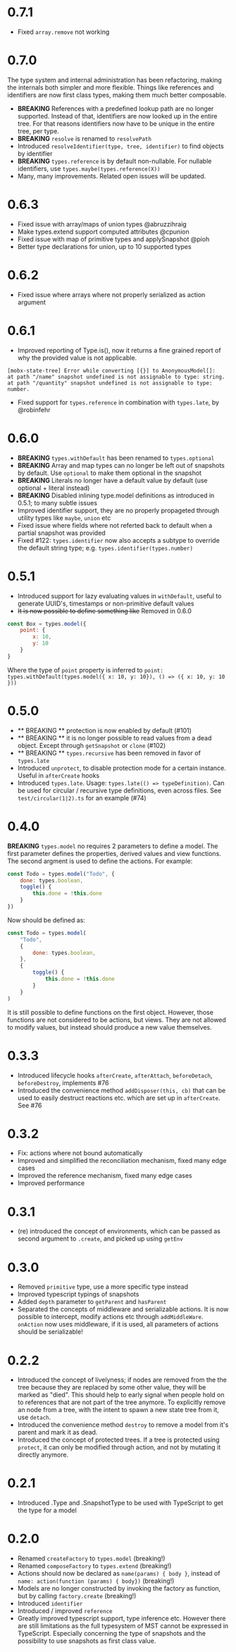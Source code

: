 # 0.7.1

* Fixed `array.remove` not working

# 0.7.0

The type system and internal administration has been refactoring, making the internals both simpler and more flexible.
Things like references and identifiers are now first class types, making them much better composable.

* **BREAKING** References with a predefined lookup path are no longer supported. Instead of that, identifiers are now looked up in the entire tree. For that reasons identifiers now have to be unique in the entire tree, per type.
* **BREAKING** `resolve` is renamed to `resolvePath`
* Introduced `resolveIdentifier(type, tree, identifier)` to find objects by identifier
* **BREAKING** `types.reference` is by default non-nullable. For nullable identifiers, use `types.maybe(types.reference(X))`
* Many, many improvements. Related open issues will be updated.

# 0.6.3

* Fixed issue with array/maps of union types @abruzzihraig
* Make types.extend support computed attributes @cpunion
* Fixed issue with map of primitive types and applySnapshot @pioh
* Better type declarations for union, up to 10 supported types

# 0.6.2

* Fixed issue where arrays where not properly serialized as action argument

# 0.6.1

* Improved reporting of Type.is(), now it returns a fine grained report of why the provided value is not applicable.
```
[mobx-state-tree] Error while converting [{}] to AnonymousModel[]:
at path "/name" snapshot undefined is not assignable to type: string.
at path "/quantity" snapshot undefined is not assignable to type: number.
```
* Fixed support for `types.reference` in combination with `types.late`, by @robinfehr

# 0.6.0

* **BREAKING** `types.withDefault` has been renamed to `types.optional`
* **BREAKING** Array and map types can no longer be left out of snapshots by default. Use `optional` to make them optional in the snapshot
* **BREAKING** Literals no longer have a default value by default (use optional + literal instead)
* **BREAKING** Disabled inlining type.model definitions as introduced in 0.5.1; to many subtle issues
* Improved identifier support, they are no properly propageted through utility types like `maybe`, `union` etc
* Fixed issue where fields where not referted back to default when a partial snapshot was provided
* Fixed #122: `types.identifier` now also accepts a subtype to override the default string type; e.g. `types.identifier(types.number)`

# 0.5.1

* Introduced support for lazy evaluating values in `withDefault`, useful to generate UUID's, timestamps or non-primitive default values
* ~~It is now possible to define something like~~ Removed in 0.6.0

```javascript
const Box = types.model({
    point: {
        x: 10,
        y: 10
    }
}
```

Where the type of `point` property is inferred to `point: types.withDefault(types.model({ x: 10, y: 10}), () => ({ x: 10, y: 10 }))`

# 0.5.0

* ** BREAKING ** protection is now enabled by default (#101)
* ** BREAKING ** it is no longer possible to read values from a dead object. Except through `getSnapshot` or `clone` (#102)
* ** BREAKING ** `types.recursive` has been removed in favor of `types.late`
* Introduced `unprotect`, to disable protection mode for a certain instance. Useful in `afterCreate` hooks
* Introduced `types.late`. Usage: `types.late(() => typeDefinition)`. Can be used for circular / recursive type definitions, even across files. See `test/circular(1|2).ts` for an example (#74)

# 0.4.0

**BREAKING** `types.model` no requires 2 parameters to define a model. The first parameter defines the properties, derived values and view functions. The second argment is used to define the actions. For example:

```javascript
const Todo = types.model("Todo", {
    done: types.boolean,
    toggle() {
        this.done = !this.done
    }
})
```

Now should be defined as:

```javascript
const Todo = types.model(
    "Todo",
    {
        done: types.boolean,
    },
    {
        toggle() {
            this.done = !this.done
        }
    }
)
```

It is still possible to define functions on the first object. However, those functions are not considered to be actions, but views. They are not allowed to modify values, but instead should produce a new value themselves.

# 0.3.3

* Introduced lifecycle hooks `afterCreate`, `afterAttach`, `beforeDetach`, `beforeDestroy`, implements #76
* Introduced the convenience method `addDisposer(this, cb)` that can be used to easily destruct reactions etc. which are set up in `afterCreate`. See #76

# 0.3.2

* Fix: actions where not bound automatically
* Improved and simplified the reconciliation mechanism, fixed many edge cases
* Improved the reference mechanism, fixed many edge cases
* Improved performance

# 0.3.1

* (re) introduced the concept of environments, which can be passed as second argument to `.create`, and picked up using `getEnv`

# 0.3.0

* Removed `primitive` type, use a more specific type instead
* Improved typescript typings of snapshots
* Added `depth` parameter to `getParent` and `hasParent`
* Separated the concepts of middleware and serializable actions. It is now possible to intercept, modify actions etc through `addMiddleWare`. `onAction` now uses middleware, if it is used, all parameters of actions should be serializable!

# 0.2.2

* Introduced the concept of livelyness; if nodes are removed from the the tree because they are replaced by some other value, they will be marked as "died". This should help to early signal when people hold on to references that are not part of the tree anymore. To explicitly remove an node from a tree, with the intent to spawn a new state tree from it, use `detach`.
* Introduced the convenience method `destroy` to remove a model from it's parent and mark it as dead.
* Introduced the concept of protected trees. If a tree is protected using `protect`, it can only be modified through action, and not by mutating it directly anymore.

# 0.2.1

* Introduced .Type and .SnapshotType to be used with TypeScript to get the type for a model

# 0.2.0

* Renamed `createFactory` to `types.model` (breaking!)
* Renamed `composeFactory` to `types.extend` (breaking!)
* Actions should now be declared as `name(params) { body }`, instead of `name: action(function (params) { body})` (breaking!)
* Models are no longer constructed by invoking the factory as function, but by calling `factory.create` (breaking!)
* Introduced `identifier`
* Introduced / improved `reference`
* Greatly improved typescript support, type inference etc. However there are still limitations as the full typesystem of MST cannot be expressed in TypeScript. Especially concerning the type of snapshots and the possibility to use snapshots as first class value.